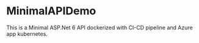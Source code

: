 # MinimalAPIDemo
This is a Minimal ASP.Net 6 API dockerized with CI-CD pipeline and Azure app kubernetes.

